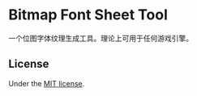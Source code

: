 # Bitmap Font Sheet Tool

一个位图字体纹理生成工具。理论上可用于任何游戏引擎。

## License

Under the [MIT license](LICENSE).

